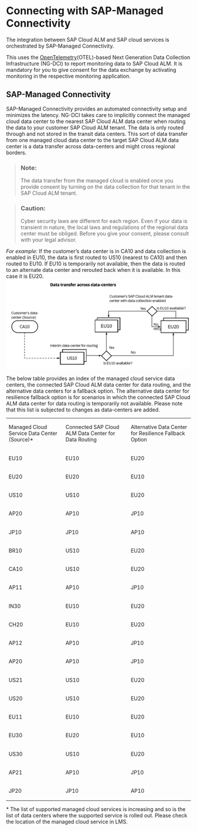 <!-- loio934c2a11ed5e417d85bc3bc4a2db9079 -->

# Connecting with SAP-Managed Connectivity

The integration between SAP Cloud ALM and SAP cloud services is orchestrated by SAP-Managed Connectivity.

This uses the [OpenTelemetry](https://support.sap.com/en/alm/sap-cloud-alm/operations/expert-portal/data-collection-infrastructure.html?anchorId=section)\(OTEL\)-based Next Generation Data Collection Infrastructure \(NG-DCI\) to report monitoring data to SAP Cloud ALM. It is mandatory for you to give consent for the data exchange by activating monitoring in the respective monitoring application.



<a name="loio934c2a11ed5e417d85bc3bc4a2db9079__section_phx_1xz_qcc"/>

## SAP-Managed Connectivity

SAP-Managed Connectivity provides an automated connectivity setup and minimizes the latency. NG-DCI takes care to implicitly connect the managed cloud data center to the nearest SAP Cloud ALM data center when routing the data to your customer SAP Cloud ALM tenant. The data is only routed through and not stored in the transit data centers. This sort of data transfer from one managed cloud data center to the target SAP Cloud ALM data center is a data transfer across data-centers and might cross regional borders.

> ### Note:  
> The data transfer from the managed cloud is enabled once you provide consent by turning on the data collection for that tenant in the SAP Cloud ALM tenant.

> ### Caution:  
> Cyber security laws are different for each region. Even if your data is transient in nature, the local laws and regulations of the regional data center must be obliged. Before you give your consent, please consult with your legal advisor.

*For example:* If the customer’s data center is in CA10 and data collection is enabled in EU10, the data is first routed to US10 \(nearest to CA10\) and then routed to EU10. If EU10 is temporarily not available, then the data is routed to an alternate data center and rerouted back when it is available. In this case it is EU20.![](images/Data_connectivity_68f6a07.png)

The below table provides an index of the managed cloud service data centers, the connected SAP Cloud ALM data center for data routing, and the alternative data centers for a fallback option. The alternative data center for resilience fallback option is for scenarios in which the connected SAP Cloud ALM data center for data routing is temporarily not available. Please note that this list is subjected to changes as data-centers are added.


<table>
<tr>
<td valign="top">

Managed Cloud Service Data Center \(Source\)\*

</td>
<td valign="top">

Connected SAP Cloud ALM Data Center for Data Routing

</td>
<td valign="top">

Alternative Data Center for Resilience Fallback Option

</td>
</tr>
<tr>
<td valign="top">

EU10

</td>
<td valign="top">

EU10

</td>
<td valign="top">

EU20

</td>
</tr>
<tr>
<td valign="top">

EU20

</td>
<td valign="top">

EU20

</td>
<td valign="top">

EU10

</td>
</tr>
<tr>
<td valign="top">

US10

</td>
<td valign="top">

US10

</td>
<td valign="top">

EU20

</td>
</tr>
<tr>
<td valign="top">

AP20

</td>
<td valign="top">

AP10

</td>
<td valign="top">

JP10

</td>
</tr>
<tr>
<td valign="top">

JP10

</td>
<td valign="top">

JP10

</td>
<td valign="top">

AP10

</td>
</tr>
<tr>
<td valign="top">

BR10

</td>
<td valign="top">

US10

</td>
<td valign="top">

EU20

</td>
</tr>
<tr>
<td valign="top">

CA10

</td>
<td valign="top">

US10

</td>
<td valign="top">

EU20

</td>
</tr>
<tr>
<td valign="top">

AP11

</td>
<td valign="top">

AP10

</td>
<td valign="top">

JP10

</td>
</tr>
<tr>
<td valign="top">

IN30

</td>
<td valign="top">

EU10

</td>
<td valign="top">

EU20

</td>
</tr>
<tr>
<td valign="top">

CH20

</td>
<td valign="top">

EU10

</td>
<td valign="top">

EU20

</td>
</tr>
<tr>
<td valign="top">

AP12

</td>
<td valign="top">

AP10

</td>
<td valign="top">

JP10

</td>
</tr>
<tr>
<td valign="top">

AP20

</td>
<td valign="top">

AP10

</td>
<td valign="top">

JP10

</td>
</tr>
<tr>
<td valign="top">

US21

</td>
<td valign="top">

US10

</td>
<td valign="top">

EU20

</td>
</tr>
<tr>
<td valign="top">

US20

</td>
<td valign="top">

US10

</td>
<td valign="top">

EU20

</td>
</tr>
<tr>
<td valign="top">

EU11

</td>
<td valign="top">

EU10

</td>
<td valign="top">

EU20

</td>
</tr>
<tr>
<td valign="top">

EU30

</td>
<td valign="top">

EU20

</td>
<td valign="top">

EU10

</td>
</tr>
<tr>
<td valign="top">

US30

</td>
<td valign="top">

US10

</td>
<td valign="top">

EU20

</td>
</tr>
<tr>
<td valign="top">

AP21

</td>
<td valign="top">

AP10

</td>
<td valign="top">

JP10

</td>
</tr>
<tr>
<td valign="top">

JP20

</td>
<td valign="top">

JP10

</td>
<td valign="top">

AP10

</td>
</tr>
</table>

\* The list of supported managed cloud services is increasing and so is the list of data centers where the supported service is rolled out. Please check the location of the managed cloud service in LMS.

